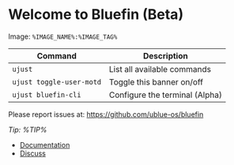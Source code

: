 # Welcome to Bluefin (Beta)
Image: `%IMAGE_NAME%:%IMAGE_TAG%`

| Command | Description |
| ------- | ----------- |
| `ujust`  | List all available commands |
| `ujust toggle-user-motd` | Toggle this banner on/off | 
| `ujust bluefin-cli` | Configure the terminal (Alpha) |

Please report issues at: https://github.com/ublue-os/bluefin

*Tip: %TIP%*

- [Documentation](http://docs.projectbluefin.io/)
- [Discuss](https://community.projectbluefin.io/)
